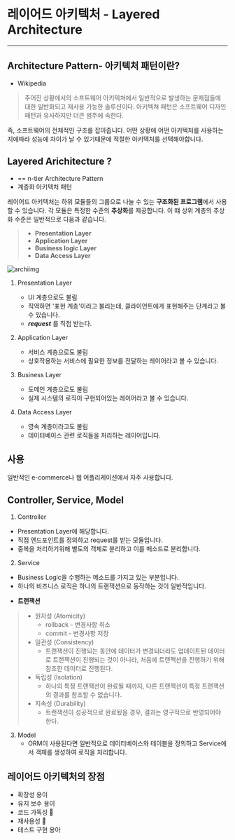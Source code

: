 # 레이어드 아키텍처 - Layered Architecture
---

## Architecture Pattern- 아키텍처 패턴이란?

- Wikipedia
> 주어진 상황에서의 소프트웨어 아키텍쳐에서 일반적으로 발생하는 문제점들에 대한 일반화되고 재사용 가능한 솔루션이다. 아키텍쳐 패턴은 소프트웨어 디자인 패턴과 유사하지만 더큰 범주에 속한다.

즉, 소프트웨어의 전체적인 구조를 잡아줍니다.
어떤 상황에 어떤 아키텍처를 사용하는지에따라 성능에 차이가 날 수 있기때문에 적절한 아키텍처를 선택해야합니다.

## Layered Arichitecture ?

- == n-tier Architecture Pattern
- 계층화 아키텍처 패턴

레이어드 아키텍처는 하위 모듈들의 그룹으로 나눌 수 있는 **구조화된 프로그램**에서 사용할 수 있습니다. 각 모듈은 특정한 수준의 **추상화**를 제공합니다. 이 떄 상위 계층의 추상화 수준은 일반적으로 다음과 같습니다.

> - **Presentation Layer**
> - **Application Layer**
> - **Business logic Layer**
> - **Data Access Layer**

![archiimg](https://dzone.com/storage/temp/4277164-layered-architecture-overview.png)

1. Presentation Layer
   - UI 계층으로도 불림
   - 직역하면 '표현 계층'이라고 불리는데, 클라이언트에게 표현해주는 단계라고 볼 수 있습니다.
   - ***request*** 를 직접 받는다.
  
2. Application Layer
   - 서비스 계층으로도 불림
   - 상호작용하는 서비스에 필요한 정보를 전달하는 레이어라고 볼 수 있습니다.
3. Business Layer
    - 도메인 계층으로도 불림
    - 실제 시스템의 로직이 구현되어있는 레이어라고 볼 수 있습니다.
4. Data Access Layer
    - 영속 계층이라고도 불림
    - 데이터베이스 관련 로직들을 처리하는 레이어입니다.

## 사용
일반적인 e-commerce나 웹 어플리케이션에서 자주 사용합니다.

## Controller, Service, Model

1. Controller
- Presentation Layer에 해당합니다.
- 직접 엔드포인트를 정의하고 request를 받는 모듈입니다.
- 중복을 처리하기위해 별도의 객체로 분리하고 이를 메소드로 분리합니다.

2. Service
- Business Logic을 수행하는 메소드를 가지고 있는 부분입니다.
- 하나의 비즈니스 로직은 하나의 트랜잭션으로 동작하는 것이 일반적입니다.

* **트랜잭션**
> - 원자성 (Atomicity)
>   - rollback - 변경사항 취소
>   - commit - 변경사항 저장
> - 일관성 (Consistency)
>   - 트랜잭션이 진행되는 동안에 데이터가 변경되더라도 업데이트된 데이터로 트랜잭션이 진행되는 것이 아니라, 처음에 트랜잭션을 진행하기 위해 참조한 데이터로 진행된다.
> - 독립성 (Isolation)
>   -  하나의 특정 트랜잭션이 완료될 때까지, 다른 트랜잭션이 특정 트랜잭션의 결과를 참조할 수 없습니다.
> - 지속성 (Durability)
>   - 트랜잭션이 성공적으로 완료됬을 경우, 결과는 영구적으로 반영되어야 한다.

3. Model
   - ORM이 사용된다면 일반적으로 데이터베이스와 테이블을 정의하고 Service에서 객체를 생성하여 로직을 처리합니다.

## 레이어드 아키텍처의 장점
- 확장성 용이
- 유지 보수 용이
- 코드 가독성 🔼
- 재사용성 🔼
- 테스트 구현 용아
